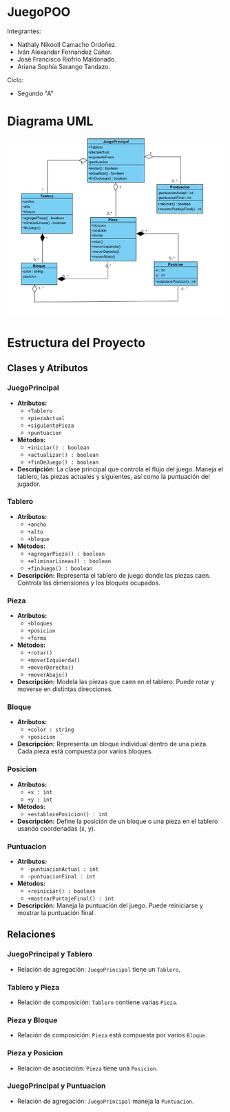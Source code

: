 # JuegoPOO

Integrantes:

- Nathaly Nikooll Camacho Ordoñez. 
- Iván Alexander Fernandez Cañar. 
- José Francisco Riofrío Maldonado. 
- Ariana Sophía Sarango Tandazo.

Ciclo:

- Segundo "A"

# Diagrama UML

![UML.jpeg](UML.jpeg)

# Estructura del Proyecto

## Clases y Atributos

### JuegoPrincipal
- **Atributos:**
  - `+Tablero`
  - `+piezaActual`
  - `+siguientePieza`
  - `+puntuacion`
- **Métodos:**
  - `+iniciar() : boolean`
  - `+actualizar() : boolean`
  - `+finDeJuego() : boolean`
- **Descripción:**
  La clase principal que controla el flujo del juego. Maneja el tablero, las piezas actuales y siguientes, así como la puntuación del jugador.

### Tablero
- **Atributos:**
  - `+ancho`
  - `+alto`
  - `+bloque`
- **Métodos:**
  - `+agregarPieza() : boolean`
  - `+eliminarLineas() : boolean`
  - `+finJuego() : boolean`
- **Descripción:**
  Representa el tablero de juego donde las piezas caen. Controla las dimensiones y los bloques ocupados.

### Pieza
- **Atributos:**
  - `+bloques`
  - `+posicion`
  - `+forma`
- **Métodos:**
  - `+rotar()`
  - `+moverIzquierda()`
  - `+moverDerecha()`
  - `+moverAbajo()`
- **Descripción:**
  Modela las piezas que caen en el tablero. Puede rotar y moverse en distintas direcciones.

### Bloque
- **Atributos:**
  - `+color : string`
  - `+posicion`
- **Descripción:**
  Representa un bloque individual dentro de una pieza. Cada pieza está compuesta por varios bloques.

### Posicion
- **Atributos:**
  - `+x : int`
  - `+y : int`
- **Métodos:**
  - `+establecePosicion() : int`
- **Descripción:**
  Define la posición de un bloque o una pieza en el tablero usando coordenadas (x, y).

### Puntuacion
- **Atributos:**
  - `-puntuacionActual : int`
  - `-puntuacionFinal : int`
- **Métodos:**
  - `+reiniciar() : boolean`
  - `+mostrarPuntajeFinal() : int`
- **Descripción:**
  Maneja la puntuación del juego. Puede reiniciarse y mostrar la puntuación final.

## Relaciones

### JuegoPrincipal y Tablero
- Relación de agregación: `JuegoPrincipal` tiene un `Tablero`.

### Tablero y Pieza
- Relación de composición: `Tablero` contiene varias `Pieza`.

### Pieza y Bloque
- Relación de composición: `Pieza` está compuesta por varios `Bloque`.

### Pieza y Posicion
- Relación de asociación: `Pieza` tiene una `Posicion`.

### JuegoPrincipal y Puntuacion
- Relación de agregación: `JuegoPrincipal` maneja la `Puntuacion`.

